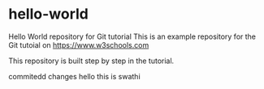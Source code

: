 # hello-world
Hello World repository for Git tutorial
This is an example repository for the Git tutoial on https://www.w3schools.com

This repository is built step by step in the tutorial.

commitedd changes
hello this is swathi
